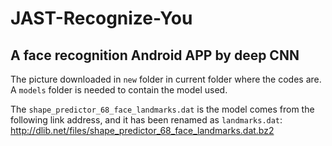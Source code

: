 # JAST-Recognize-You
## A face recognition Android APP by deep CNN

The picture downloaded in `new` folder in current folder where the codes are. A `models` folder is needed to contain the model used.

The `shape_predictor_68_face_landmarks.dat` is the model comes from the following link address, and it has been renamed as `landmarks.dat`: http://dlib.net/files/shape_predictor_68_face_landmarks.dat.bz2
